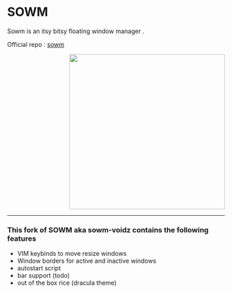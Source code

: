 # SOWM

Sowm is an itsy bitsy floating window manager .

Official repo : [sowm](https://github.com/dylanaraps/sowm/)

<p align='right'><img align='center' width='360px' src='https://raw.githubusercontent.com/voidz7/sowm/main/screenshots/rice.png'></img></p>
<hr/>

### This fork of SOWM aka sowm-voidz contains the following features

* VIM keybinds to move resize windows
* Window borders for active and inactive windows 
* autostart script 
* bar support (todo)
* out of the box rice (dracula theme)


